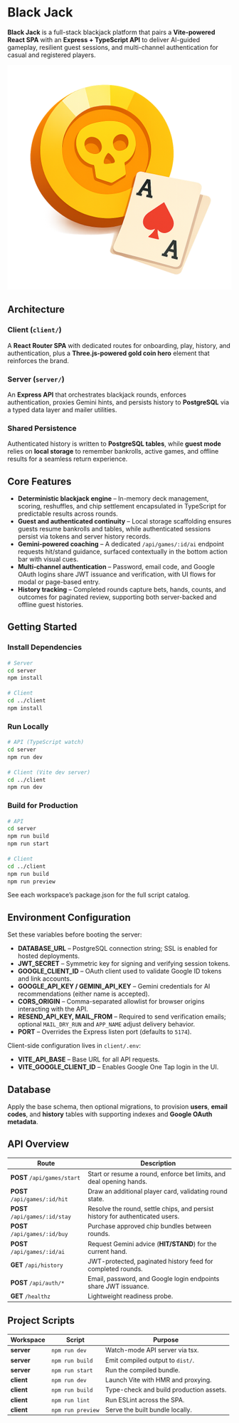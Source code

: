 # Black Jack

**Black Jack** is a full-stack blackjack platform that pairs a **Vite-powered React SPA** with an **Express + TypeScript API** to deliver AI-guided gameplay, resilient guest sessions, and multi-channel authentication for casual and registered players.

![Black Jack Banner](client/public/bg-coin.png)

## Architecture

### **Client (`client/`)**

A **React Router SPA** with dedicated routes for onboarding, play, history, and authentication, plus a **Three.js-powered gold coin hero** element that reinforces the brand.

### **Server (`server/`)**

An **Express API** that orchestrates blackjack rounds, enforces authentication, proxies Gemini hints, and persists history to **PostgreSQL** via a typed data layer and mailer utilities.

### **Shared Persistence**

Authenticated history is written to **PostgreSQL tables**, while **guest mode** relies on **local storage** to remember bankrolls, active games, and offline results for a seamless return experience.

## Core Features

-   **Deterministic blackjack engine** – In-memory deck management, scoring, reshuffles, and chip settlement encapsulated in TypeScript for predictable results across rounds.
-   **Guest and authenticated continuity** – Local storage scaffolding ensures guests resume bankrolls and tables, while authenticated sessions persist via tokens and server history records.
-   **Gemini-powered coaching** – A dedicated `/api/games/:id/ai` endpoint requests hit/stand guidance, surfaced contextually in the bottom action bar with visual cues.
-   **Multi-channel authentication** – Password, email code, and Google OAuth logins share JWT issuance and verification, with UI flows for modal or page-based entry.
-   **History tracking** – Completed rounds capture bets, hands, counts, and outcomes for paginated review, supporting both server-backed and offline guest histories.

## Getting Started

### Install Dependencies

```bash
# Server
cd server
npm install

# Client
cd ../client
npm install
```

### Run Locally

```bash
# API (TypeScript watch)
cd server
npm run dev

# Client (Vite dev server)
cd ../client
npm run dev
```

### Build for Production

```bash
# API
cd server
npm run build
npm run start

# Client
cd ../client
npm run build
npm run preview
```

See each workspace’s package.json for the full script catalog.

## Environment Configuration

Set these variables before booting the server:

-   **DATABASE_URL** – PostgreSQL connection string; SSL is enabled for hosted deployments.
-   **JWT_SECRET** – Symmetric key for signing and verifying session tokens.
-   **GOOGLE_CLIENT_ID** – OAuth client used to validate Google ID tokens and link accounts.
-   **GOOGLE_API_KEY / GEMINI_API_KEY** – Gemini credentials for AI recommendations (either name is accepted).
-   **CORS_ORIGIN** – Comma-separated allowlist for browser origins interacting with the API.
-   **RESEND_API_KEY, MAIL_FROM** – Required to send verification emails; optional `MAIL_DRY_RUN` and `APP_NAME` adjust delivery behavior.
-   **PORT** – Overrides the Express listen port (defaults to `5174`).

Client-side configuration lives in `client/.env`:

-   **VITE_API_BASE** – Base URL for all API requests.
-   **VITE_GOOGLE_CLIENT_ID** – Enables Google One Tap login in the UI.

## Database

Apply the base schema, then optional migrations, to provision **users**, **email codes**, and **history** tables with supporting indexes and **Google OAuth metadata**.

## API Overview

| Route                          | Description                                                                   |
| ------------------------------ | ----------------------------------------------------------------------------- |
| **POST** `/api/games/start`    | Start or resume a round, enforce bet limits, and deal opening hands.          |
| **POST** `/api/games/:id/hit`  | Draw an additional player card, validating round state.                       |
| **POST** `/api/games/:id/stay` | Resolve the round, settle chips, and persist history for authenticated users. |
| **POST** `/api/games/:id/buy`  | Purchase approved chip bundles between rounds.                                |
| **POST** `/api/games/:id/ai`   | Request Gemini advice (**HIT/STAND**) for the current hand.                   |
| **GET** `/api/history`         | JWT-protected, paginated history feed for completed rounds.                   |
| **POST** `/api/auth/*`         | Email, password, and Google login endpoints share JWT issuance.               |
| **GET** `/healthz`             | Lightweight readiness probe.                                                  |

## Project Scripts

| Workspace  | Script            | Purpose                                 |
| ---------- | ----------------- | --------------------------------------- |
| **server** | `npm run dev`     | Watch-mode API server via tsx.          |
| **server** | `npm run build`   | Emit compiled output to `dist/`.        |
| **server** | `npm run start`   | Run the compiled bundle.                |
| **client** | `npm run dev`     | Launch Vite with HMR and proxying.      |
| **client** | `npm run build`   | Type-check and build production assets. |
| **client** | `npm run lint`    | Run ESLint across the SPA.              |
| **client** | `npm run preview` | Serve the built bundle locally.         |
